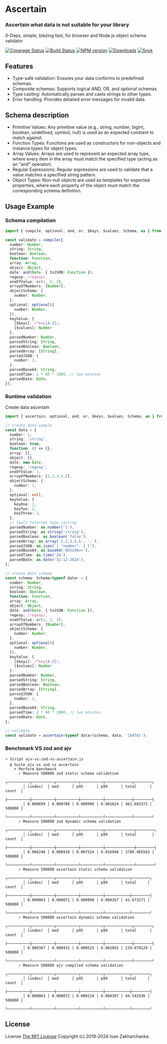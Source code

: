 # Ascertain

### Ascertain what data is not suitable for your library

0-Deps, simple, blazing fast, for browser and Node.js object schema validator

[![Coverage Status][codecov-image]][codecov-url]
[![Build Status][github-image]][github-url]
[![NPM version][npm-image]][npm-url]
[![Downloads][downloads-image]][npm-url]
[![Snyk][snyk-image]][snyk-url]

## Features

- Type-safe validation: Ensures your data conforms to predefined schemas.
- Composite schemas: Supports logical AND, OR, and optional schemas.
- Type casting: Automatically parses and casts strings to other types.
- Error handling: Provides detailed error messages for invalid data.

## Schema description

 - Primitive Values: Any primitive value (e.g., string, number, bigint, boolean, undefined, symbol, null) is used as an expected constant to match against.
 - Function Types: Functions are used as constructors for non-objects and instance types for object types.
 - Array Values: Arrays are used to represent an expected array type, where every item in the array must match the specified type (acting as an "and" operator).
 - Regular Expressions: Regular expressions are used to validate that a value matches a specified string pattern.
 - Object Types: Non-null objects are used as templates for expected properties, where each property of the object must match the corresponding schema definition.

## Usage Example

### Schema compilation
```typescript
import { compile, optional, and, or, $keys, $values, Schema, as } from 'ascertain';

const validate = compile({
  number: Number,
  string: String,
  boolean: Boolean,
  function: Function,
  array: Array,
  object: Object,
  date: and(Date, { toJSON: Function }),
  regexp: /regexp/,
  oneOfValue: or(1, 2, 3),
  arrayOfNumbers: [Number],
  objectSchema: {
    number: Number,
  },
  optional: optional({
    number: Number,
  }),
  keyValue: {
    [$keys]: /^key[A-Z]/,
    [$values]: Number
  },
  parsedNumber: Number,
  parsedString: String,
  parsedBoolean: Boolean,
  parsedArray: [String],
  parsedJSON: {
    number: 1,
  },
  parsedBase64: String,
  parsedTime: 2 * 60 * 1000, // two minutes
  parsedDate: Date,
});

```

### Runtime validation
Create data ascertain
```typescript
import { ascertain, optional, and, or, $keys, $values, Schema, as } from 'ascertain';

// create data sample
const data = {
  number: 1,
  string: 'string',
  boolean: true,
  function: () => {},
  array: [],
  object: {},
  date: new Date,
  regexp: 'regexp',
  oneOfValue: 1,
  arrayOfNumbers: [1,2,3,4,5],
  objectSchema: {
    number: 1,
  },
  optional: null,
  keyValue: {
    keyOne: 1,
    keyTwo: 2,
    keyThree: 3,
  },
  // fault tolernat type casting
  parsedNumber: as.number('1'),
  parsedString: as.string('string'),
  parsedBoolean: as.boolean('false'),
  parsedArray: as.array('1,2,3,4,5', ','),
  parsedJSON: as.json('{ "number": 1 }'),
  parsedBase64: as.base64('dGVzdA=='),
  parsedTime: as.time('2m'),
  parsedDate: as.date('31-12-2024'),
};

// create data schema
const schema: Schema<typeof data> = {
  number: Number,
  string: String,
  boolean: Boolean,
  function: Function,
  array: Array,
  object: Object,
  date: and(Date, { toJSON: Function }),
  regexp: /regexp/,
  oneOfValue: or(1, 2, 3),
  arrayOfNumbers: [Number],
  objectSchema: {
    number: Number,
  },
  optional: optional({
    number: Number,
  }),
  keyValue: {
    [$keys]: /^key[A-Z]/,
    [$values]: Number
  },
  parsedNumber: Number,
  parsedString: String,
  parsedBoolean: Boolean,
  parsedArray: [String],
  parsedJSON: {
    number: 1,
  },
  parsedBase64: String,
  parsedTime: 2 * 60 * 1000, // two minutes
  parsedDate: Date,
};

// validate
const validate = ascertain<typeof data>(schema, data, '[DATA]');
```

### Benchmark VS zod and ajv
```
⭐ Script ajv-vs-zod-vs-ascertain.js
  ⇶ Suite ajv vs zod vs ascertain
    ➤ Perform benchmark
      ✓ Measure 500000 zod static schema validation
        ┌──────────┬──────────┬──────────┬──────────┬────────────┬────────┐
        │ (index)  │ med      │ p95      │ p99      │ total      │ count  │
        ├──────────┼──────────┼──────────┼──────────┼────────────┼────────┤
        │ 0.000699 │ 0.000788 │ 0.000996 │ 0.001624 │ 462.602373 │ 500000 │
        └──────────┴──────────┴──────────┴──────────┴────────────┴────────┘
      ✓ Measure 500000 zod dynamic schema validation
        ┌──────────┬──────────┬──────────┬──────────┬─────────────┬────────┐
        │ (index)  │ med      │ p95      │ p99      │ total       │ count  │
        ├──────────┼──────────┼──────────┼──────────┼─────────────┼────────┤
        │ 0.006248 │ 0.006918 │ 0.007524 │ 0.016948 │ 3780.465563 │ 500000 │
        └──────────┴──────────┴──────────┴──────────┴─────────────┴────────┘
      ✓ Measure 500000 ascertain static schema validation
        ┌──────────┬──────────┬──────────┬──────────┬───────────┬────────┐
        │ (index)  │ med      │ p95      │ p99      │ total     │ count  │
        ├──────────┼──────────┼──────────┼──────────┼───────────┼────────┤
        │ 0.000063 │ 0.000071 │ 0.000098 │ 0.000267 │ 41.673271 │ 500000 │
        └──────────┴──────────┴──────────┴──────────┴───────────┴────────┘
      ✓ Measure 500000 ascertain dynamic schema validation
        ┌──────────┬──────────┬──────────┬──────────┬────────────┬────────┐
        │ (index)  │ med      │ p95      │ p99      │ total      │ count  │
        ├──────────┼──────────┼──────────┼──────────┼────────────┼────────┤
        │ 0.000367 │ 0.000415 │ 0.000525 │ 0.001055 │ 239.078129 │ 500000 │
        └──────────┴──────────┴──────────┴──────────┴────────────┴────────┘
      ✓ Measure 500000 ajv compiled schema validation
        ┌──────────┬──────────┬──────────┬──────────┬───────────┬────────┐
        │ (index)  │ med      │ p95      │ p99      │ total     │ count  │
        ├──────────┼──────────┼──────────┼──────────┼───────────┼────────┤
        │ 0.000063 │ 0.000072 │ 0.000124 │ 0.000307 │ 44.542936 │ 500000 │
        └──────────┴──────────┴──────────┴──────────┴───────────┴────────┘
```

## License
License [The MIT License](http://opensource.org/licenses/MIT)
Copyright (c) 2019-2024 Ivan Zakharchanka

[npm-url]: https://www.npmjs.com/package/ascertain
[downloads-image]: https://img.shields.io/npm/dw/ascertain.svg?maxAge=43200
[npm-image]: https://img.shields.io/npm/v/ascertain.svg?maxAge=43200
[github-url]: https://github.com/3axap4eHko/ascertain/actions/workflows/cicd.yml
[github-image]: https://github.com/3axap4eHko/ascertain/actions/workflows/cicd.yml/badge.svg
[codecov-url]: https://codecov.io/gh/3axap4eHko/ascertain
[codecov-image]: https://img.shields.io/codecov/c/github/3axap4eHko/ascertain/master.svg?maxAge=43200
[snyk-url]: https://snyk.io/test/npm/ascertain/latest
[snyk-image]: https://img.shields.io/snyk/vulnerabilities/github/3axap4eHko/ascertain.svg?maxAge=43200
